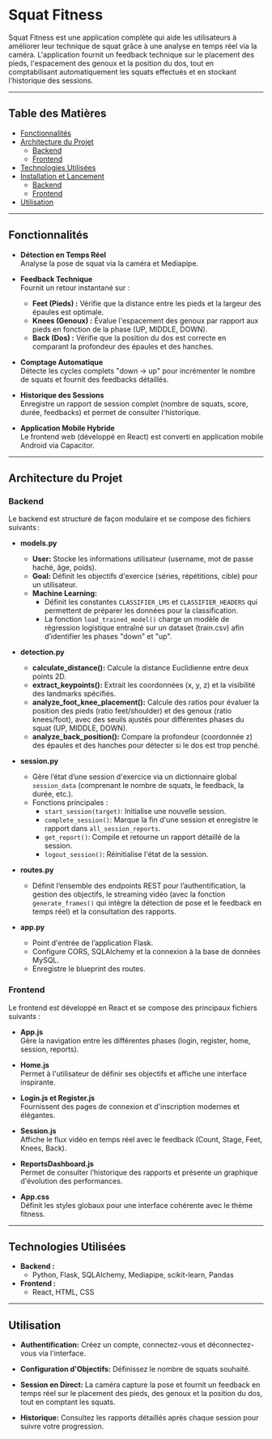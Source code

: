 # Squat Fitness

Squat Fitness est une application complète qui aide les utilisateurs à améliorer leur technique de squat grâce à une analyse en temps réel via la caméra. L'application fournit un feedback technique sur le placement des pieds, l'espacement des genoux et la position du dos, tout en comptabilisant automatiquement les squats effectués et en stockant l'historique des sessions.

---

## Table des Matières

- [Fonctionnalités](#fonctionnalités)
- [Architecture du Projet](#architecture-du-projet)
  - [Backend](#backend)
  - [Frontend](#frontend)
- [Technologies Utilisées](#technologies-utilisées)
- [Installation et Lancement](#installation-et-lancement)
  - [Backend](#installation-backend)
  - [Frontend](#installation-frontend)
- [Utilisation](#utilisation)



---

## Fonctionnalités

- **Détection en Temps Réel**  
  Analyse la pose de squat via la caméra et Mediapipe.
  
- **Feedback Technique**  
  Fournit un retour instantané sur :
  - **Feet (Pieds) :** Vérifie que la distance entre les pieds et la largeur des épaules est optimale.
  - **Knees (Genoux) :** Évalue l'espacement des genoux par rapport aux pieds en fonction de la phase (UP, MIDDLE, DOWN).
  - **Back (Dos) :** Vérifie que la position du dos est correcte en comparant la profondeur des épaules et des hanches.

- **Comptage Automatique**  
  Détecte les cycles complets "down → up" pour incrémenter le nombre de squats et fournit des feedbacks détaillés.

- **Historique des Sessions**  
  Enregistre un rapport de session complet (nombre de squats, score, durée, feedbacks) et permet de consulter l'historique.

- **Application Mobile Hybride**  
  Le frontend web (développé en React) est converti en application mobile Android via Capacitor.

---

## Architecture du Projet

### Backend

Le backend est structuré de façon modulaire et se compose des fichiers suivants :

- **models.py**  
  - **User:** Stocke les informations utilisateur (username, mot de passe haché, âge, poids).  
  - **Goal:** Définit les objectifs d'exercice (séries, répétitions, cible) pour un utilisateur.
  - **Machine Learning:**  
    - Définit les constantes `CLASSIFIER_LMS` et `CLASSIFIER_HEADERS` qui permettent de préparer les données pour la classification.  
    - La fonction `load_trained_model()` charge un modèle de régression logistique entraîné sur un dataset (train.csv) afin d’identifier les phases "down" et "up".
  
- **detection.py**  
  - **calculate_distance():** Calcule la distance Euclidienne entre deux points 2D.  
  - **extract_keypoints():** Extrait les coordonnées (x, y, z) et la visibilité des landmarks spécifiés.  
  - **analyze_foot_knee_placement():** Calcule des ratios pour évaluer la position des pieds (ratio feet/shoulder) et des genoux (ratio knees/foot), avec des seuils ajustés pour différentes phases du squat (UP, MIDDLE, DOWN).  
  - **analyze_back_position():** Compare la profondeur (coordonnée z) des épaules et des hanches pour détecter si le dos est trop penché.
  
- **session.py**  
  - Gère l’état d’une session d'exercice via un dictionnaire global `session_data` (comprenant le nombre de squats, le feedback, la durée, etc.).
  - Fonctions principales :
    - `start_session(target)`: Initialise une nouvelle session.
    - `complete_session()`: Marque la fin d'une session et enregistre le rapport dans `all_session_reports`.
    - `get_report()`: Compile et retourne un rapport détaillé de la session.
    - `logout_session()`: Réinitialise l'état de la session.
  
- **routes.py**  
  - Définit l’ensemble des endpoints REST pour l’authentification, la gestion des objectifs, le streaming vidéo (avec la fonction `generate_frames()` qui intègre la détection de pose et le feedback en temps réel) et la consultation des rapports.
  
- **app.py**  
  - Point d'entrée de l’application Flask.
  - Configure CORS, SQLAlchemy et la connexion à la base de données MySQL.
  - Enregistre le blueprint des routes.

### Frontend

Le frontend est développé en React et se compose des principaux fichiers suivants :

- **App.js**  
  Gère la navigation entre les différentes phases (login, register, home, session, reports).
  
- **Home.js**  
  Permet à l'utilisateur de définir ses objectifs et affiche une interface inspirante.
  
- **Login.js et Register.js**  
  Fournissent des pages de connexion et d'inscription modernes et élégantes.
  
- **Session.js**  
  Affiche le flux vidéo en temps réel avec le feedback (Count, Stage, Feet, Knees, Back).
  
- **ReportsDashboard.js**  
  Permet de consulter l’historique des rapports et présente un graphique d'évolution des performances.
  
- **App.css**  
  Définit les styles globaux pour une interface cohérente avec le thème fitness.

---

## Technologies Utilisées

- **Backend :**  
  - Python, Flask, SQLAlchemy, Mediapipe, scikit-learn, Pandas  
- **Frontend :**  
  - React, HTML, CSS

---

## Utilisation

- **Authentification:** Créez un compte, connectez-vous et déconnectez-vous via l'interface.

- **Configuration d'Objectifs:** Définissez le nombre de squats souhaité.

- **Session en Direct:** La caméra capture la pose et fournit un feedback en temps réel sur le placement des pieds, des genoux et la position du dos, tout en comptant les squats.

- **Historique:** Consultez les rapports détaillés après chaque session pour suivre votre progression.





